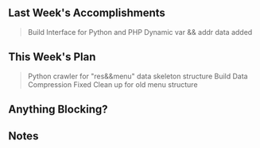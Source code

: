 ## Last Week's Accomplishments

> Build Interface for Python and PHP
> Dynamic var && addr data added

## This Week's Plan

> Python crawler for "res&&menu" data skeleton structure Build
> Data Compression Fixed
> Clean up for old menu structure

## Anything Blocking?

## Notes

